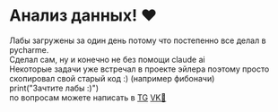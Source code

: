 # Анализ данных! ❤️

Лабы загружены за один день потому что постепенно все делал в pycharme.  
Сделал сам, ну и конечно не без помощи claude ai  
Некоторые задачи уже встречал в проекте эйлера поэтому просто скопировал свой старый код :) (например фибоначи)  
print("Зачтите лабы :)")  
по вопросам можете написать в [TG](https://t.me/lcepi)
[VK💬](https://vk.com/xestom)
